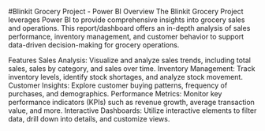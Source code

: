 #Blinkit Grocery Project - Power BI
Overview
The Blinkit Grocery Project leverages Power BI to provide comprehensive insights into grocery sales and operations. This report/dashboard offers an in-depth analysis of sales performance, inventory management, and customer behavior to support data-driven decision-making for grocery operations.

Features
Sales Analysis: Visualize and analyze sales trends, including total sales, sales by category, and sales over time.
Inventory Management: Track inventory levels, identify stock shortages, and analyze stock movement.
Customer Insights: Explore customer buying patterns, frequency of purchases, and demographics.
Performance Metrics: Monitor key performance indicators (KPIs) such as revenue growth, average transaction value, and more.
Interactive Dashboards: Utilize interactive elements to filter data, drill down into details, and customize views.
